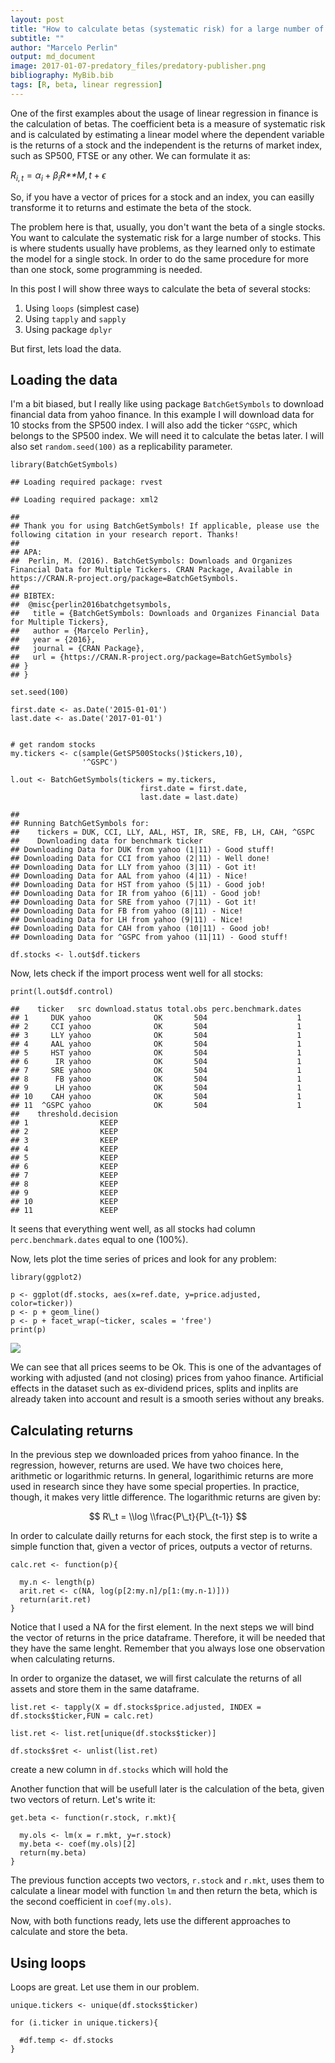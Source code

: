 ```yaml
---
layout: post
title: "How to calculate betas (systematic risk) for a large number of stocks"
subtitle: ""
author: "Marcelo Perlin"
output: md_document
image: 2017-01-07-predatory_files/predatory-publisher.png
bibliography: MyBib.bib
tags: [R, beta, linear regression]
---
```


One of the first examples about the usage of linear regression in
finance is the calculation of betas. The coefficient beta is a measure
of systematic risk and is calculated by estimating a linear model where
the dependent variable is the returns of a stock and the independent is
the returns of market index, such as SP500, FTSE or any other. We can
formulate it as:

*R*<sub>*i*, *t*</sub> = *α*<sub>*i*</sub> + *β*<sub>*i*</sub>*R**M*, *t* + *ϵ*

So, if you have a vector of prices for a stock and an index, you can
easilly transforme it to returns and estimate the beta of the stock.

The problem here is that, usually, you don't want the beta of a single
stocks. You want to calculate the systematic risk for a large number of
stocks. This is where students usually have problems, as they learned
only to estimate the model for a single stock. In order to do the same
procedure for more than one stock, some programming is needed.

In this post I will show three ways to calculate the beta of several
stocks:

1.  Using `loops` (simplest case)
2.  Using `tapply` and `sapply`
3.  Using package `dplyr`

But first, lets load the data.

Loading the data
----------------

I'm a bit biased, but I really like using package `BatchGetSymbols` to
download financial data from yahoo finance. In this example I will
download data for 10 stocks from the SP500 index. I will also add the
ticker `^GSPC`, which belongs to the SP500 index. We will need it to
calculate the betas later. I will also set `random.seed(100)` as a
replicability parameter.

    library(BatchGetSymbols)

    ## Loading required package: rvest

    ## Loading required package: xml2

    ## 
    ## Thank you for using BatchGetSymbols! If applicable, please use the following citation in your research report. Thanks! 
    ## 
    ## APA:
    ##  Perlin, M. (2016). BatchGetSymbols: Downloads and Organizes Financial Data for Multiple Tickers. CRAN Package, Available in https://CRAN.R-project.org/package=BatchGetSymbols. 
    ## 
    ## BIBTEX:
    ##  @misc{perlin2016batchgetsymbols,
    ##   title = {BatchGetSymbols: Downloads and Organizes Financial Data for Multiple Tickers},
    ##   author = {Marcelo Perlin},
    ##   year = {2016},
    ##   journal = {CRAN Package},
    ##   url = {https://CRAN.R-project.org/package=BatchGetSymbols}
    ## }
    ## }

    set.seed(100)

    first.date <- as.Date('2015-01-01')
    last.date <- as.Date('2017-01-01')


    # get random stocks
    my.tickers <- c(sample(GetSP500Stocks()$tickers,10),
                    '^GSPC')

    l.out <- BatchGetSymbols(tickers = my.tickers, 
                                 first.date = first.date,
                                 last.date = last.date)

    ## 
    ## Running BatchGetSymbols for:
    ##    tickers = DUK, CCI, LLY, AAL, HST, IR, SRE, FB, LH, CAH, ^GSPC
    ##    Downloading data for benchmark ticker
    ## Downloading Data for DUK from yahoo (1|11) - Good stuff!
    ## Downloading Data for CCI from yahoo (2|11) - Well done!
    ## Downloading Data for LLY from yahoo (3|11) - Got it!
    ## Downloading Data for AAL from yahoo (4|11) - Nice!
    ## Downloading Data for HST from yahoo (5|11) - Good job!
    ## Downloading Data for IR from yahoo (6|11) - Good job!
    ## Downloading Data for SRE from yahoo (7|11) - Got it!
    ## Downloading Data for FB from yahoo (8|11) - Nice!
    ## Downloading Data for LH from yahoo (9|11) - Nice!
    ## Downloading Data for CAH from yahoo (10|11) - Good job!
    ## Downloading Data for ^GSPC from yahoo (11|11) - Good stuff!

    df.stocks <- l.out$df.tickers

Now, lets check if the import process went well for all stocks:

    print(l.out$df.control)

    ##    ticker   src download.status total.obs perc.benchmark.dates
    ## 1     DUK yahoo              OK       504                    1
    ## 2     CCI yahoo              OK       504                    1
    ## 3     LLY yahoo              OK       504                    1
    ## 4     AAL yahoo              OK       504                    1
    ## 5     HST yahoo              OK       504                    1
    ## 6      IR yahoo              OK       504                    1
    ## 7     SRE yahoo              OK       504                    1
    ## 8      FB yahoo              OK       504                    1
    ## 9      LH yahoo              OK       504                    1
    ## 10    CAH yahoo              OK       504                    1
    ## 11  ^GSPC yahoo              OK       504                    1
    ##    threshold.decision
    ## 1                KEEP
    ## 2                KEEP
    ## 3                KEEP
    ## 4                KEEP
    ## 5                KEEP
    ## 6                KEEP
    ## 7                KEEP
    ## 8                KEEP
    ## 9                KEEP
    ## 10               KEEP
    ## 11               KEEP

It seens that everything went well, as all stocks had column
`perc.benchmark.dates` equal to one (100%).

Now, lets plot the time series of prices and look for any problem:

    library(ggplot2)

    p <- ggplot(df.stocks, aes(x=ref.date, y=price.adjusted, color=ticker))
    p <- p + geom_line()
    p <- p + facet_wrap(~ticker, scales = 'free')
    print(p)

![](2017-01-14-CalculatingBetas_files/figure-markdown_strict/unnamed-chunk-3-1.png)

We can see that all prices seems to be Ok. This is one of the advantages
of working with adjusted (and not closing) prices from yahoo finance.
Artificial effects in the dataset such as ex-dividend prices, splits and
inplits are already taken into account and result is a smooth series
without any breaks.

Calculating returns
-------------------

In the previous step we downloaded prices from yahoo finance. In the
regression, however, returns are used. We have two choices here,
arithmetic or logarithmic returns. In general, logarithimic returns are
more used in research since they have some special properties. In
practice, though, it makes very little difference. The logarithmic
returns are given by:

$$
R\_t = \\log \\frac{P\_t}{P\_{t-1}}
$$

In order to calculate dailly returns for each stock, the first step is
to write a simple function that, given a vector of prices, outputs a
vector of returns.

    calc.ret <- function(p){
      
      my.n <- length(p)
      arit.ret <- c(NA, log(p[2:my.n]/p[1:(my.n-1)]))
      return(arit.ret)
    }

Notice that I used a NA for the first element. In the next steps we will
bind the vector of returns in the price dataframe. Therefore, it will be
needed that they have the same lenght. Remember that you always lose one
observation when calculating returns.

In order to organize the dataset, we will first calculate the returns of
all assets and store them in the same dataframe.

    list.ret <- tapply(X = df.stocks$price.adjusted, INDEX = df.stocks$ticker,FUN = calc.ret)

    list.ret <- list.ret[unique(df.stocks$ticker)]

    df.stocks$ret <- unlist(list.ret)

create a new column in `df.stocks` which will hold the

Another function that will be usefull later is the calculation of the
beta, given two vectors of return. Let's write it:

    get.beta <- function(r.stock, r.mkt){
      
      my.ols <- lm(x = r.mkt, y=r.stock)
      my.beta <- coef(my.ols)[2]
      return(my.beta)
    }

The previous function accepts two vectors, `r.stock` and `r.mkt`, uses
them to calculate a linear model with function `lm` and then return the
beta, which is the second coefficient in `coef(my.ols)`.

Now, with both functions ready, lets use the different approaches to
calculate and store the beta.

Using loops
-----------

Loops are great. Let use them in our problem.

    unique.tickers <- unique(df.stocks$ticker)

    for (i.ticker in unique.tickers){
      
      #df.temp <- df.stocks
    }
